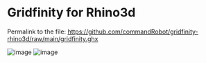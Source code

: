 # Gridfinity for Rhino3d

Permalink to the file: https://github.com/commandRobot/gridfinity-rhino3d/raw/main/gridfinity.ghx

![image](https://user-images.githubusercontent.com/12972773/194511369-0ba00398-7775-4e81-bb4c-825875eab6b7.png)
![image](https://user-images.githubusercontent.com/12972773/194512291-a0d75fbc-f42f-40f6-b18b-3e87475e58a2.png)
